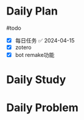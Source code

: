 # Daily Plan
#todo
- [x] 每日任务 ✅ 2024-04-15
- [x] zotero
- [x] bot remake功能
# Daily Study
# Daily Problem